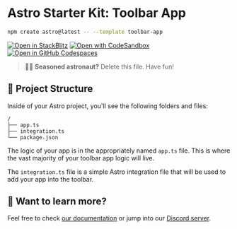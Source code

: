 # Astro Starter Kit: Toolbar App

```sh
npm create astro@latest -- --template toolbar-app
```

[![Open in StackBlitz](https://developer.stackblitz.com/img/open_in_stackblitz.svg)](https://stackblitz.com/github/withastro/astro/tree/latest/examples/toolbar-app)
[![Open with CodeSandbox](https://assets.codesandbox.io/github/button-edit-lime.svg)](https://codesandbox.io/p/sandbox/github/withastro/astro/tree/latest/examples/toolbar-app)
[![Open in GitHub Codespaces](https://github.com/codespaces/badge.svg)](https://codespaces.new/withastro/astro?devcontainer_path=.devcontainer/toolbar-app/devcontainer.json)

> 🧑‍🚀 **Seasoned astronaut?** Delete this file. Have fun!

## 🚀 Project Structure

Inside of your Astro project, you'll see the following folders and files:

```text
/
├── app.ts
├── integration.ts
└── package.json
```

The logic of your app is in the appropriately named `app.ts` file. This is where the vast majority of your toolbar app logic will live.

The `integration.ts` file is a simple Astro integration file that will be used to add your app into the toolbar.

## 👀 Want to learn more?

Feel free to check [our documentation](https://docs.astro.build) or jump into our [Discord server](https://astro.build/chat).

